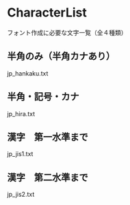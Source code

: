 # CharacterList
フォント作成に必要な文字一覧（全４種類）

## 半角のみ（半角カナあり）
jp_hankaku.txt

## 半角・記号・カナ
jp_hira.txt

## 漢字　第一水準まで
jp_jis1.txt

## 漢字　第二水準まで
jp_jis2.txt
